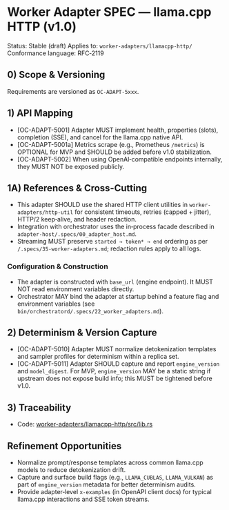 # Worker Adapter SPEC — llama.cpp HTTP (v1.0)

Status: Stable (draft)
Applies to: `worker-adapters/llamacpp-http/`
Conformance language: RFC‑2119

## 0) Scope & Versioning

Requirements are versioned as `OC-ADAPT-5xxx`.

## 1) API Mapping

- [OC-ADAPT-5001] Adapter MUST implement health, properties (slots), completion (SSE), and cancel for the llama.cpp native API.
- [OC-ADAPT-5001a] Metrics scrape (e.g., Prometheus `/metrics`) is OPTIONAL for MVP and SHOULD be added before v1.0 stabilization.
- [OC-ADAPT-5002] When using OpenAI‑compatible endpoints internally, they MUST NOT be exposed publicly.

## 1A) References & Cross-Cutting

- This adapter SHOULD use the shared HTTP client utilities in `worker-adapters/http-util` for consistent timeouts, retries (capped + jitter), HTTP/2 keep‑alive, and header redaction.
- Integration with orchestrator uses the in‑process facade described in `adapter-host/.specs/00_adapter_host.md`.
- Streaming MUST preserve `started → token* → end` ordering as per `/.specs/35-worker-adapters.md`; redaction rules apply to all logs.

### Configuration & Construction
- The adapter is constructed with `base_url` (engine endpoint). It MUST NOT read environment variables directly.
- Orchestrator MAY bind the adapter at startup behind a feature flag and environment variables (see `bin/orchestratord/.specs/22_worker_adapters.md`).

## 2) Determinism & Version Capture

- [OC-ADAPT-5010] Adapter MUST normalize detokenization templates and sampler profiles for determinism within a replica set.
- [OC-ADAPT-5011] Adapter SHOULD capture and report `engine_version` and `model_digest`. For MVP, `engine_version` MAY be a static string if upstream does not expose build info; this MUST be tightened before v1.0.

## 3) Traceability

- Code: [worker-adapters/llamacpp-http/src/lib.rs](../worker-adapters/llamacpp-http/src/lib.rs)

## Refinement Opportunities

- Normalize prompt/response templates across common llama.cpp models to reduce detokenization drift.
- Capture and surface build flags (e.g., `LLAMA_CUBLAS`, `LLAMA_VULKAN`) as part of `engine_version` metadata for better determinism audits.
- Provide adapter‑level `x-examples` (in OpenAPI client docs) for typical llama.cpp interactions and SSE token streams.
